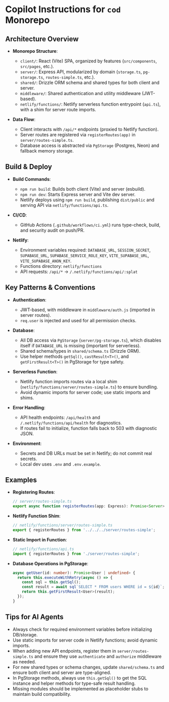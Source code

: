 # Copilot Instructions for `cod` Monorepo

## Architecture Overview

- **Monorepo Structure**:  
  - `client/`: React (Vite) SPA, organized by features (`src/components`, `src/pages`, etc.).
  - `server/`: Express API, modularized by domain (`storage.ts`, `pg-storage.ts`, `routes-simple.ts`, etc.).
  - `shared/`: Drizzle ORM schema and shared types for both client and server.
  - `middleware/`: Shared authentication and utility middleware (JWT-based).
  - `netlify/functions/`: Netlify serverless function entrypoint (`api.ts`), with a shim for server route imports.

- **Data Flow**:  
  - Client interacts with `/api/*` endpoints (proxied to Netlify function).
  - Server routes are registered via `registerRoutes(app)` in `server/routes-simple.ts`.
  - Database access is abstracted via `PgStorage` (Postgres, Neon) and fallback memory storage.

## Build & Deploy

- **Build Commands**:
  - `npm run build`: Builds both client (Vite) and server (esbuild).
  - `npm run dev`: Starts Express server and Vite dev server.
  - Netlify deploys using `npm run build`, publishing `dist/public` and serving API via `netlify/functions/api.ts`.

- **CI/CD**:
  - GitHub Actions (`.github/workflows/ci.yml`) runs type-check, build, and security audit on push/PR.

- **Netlify**:
  - Environment variables required: `DATABASE_URL`, `SESSION_SECRET`, `SUPABASE_URL`, `SUPABASE_SERVICE_ROLE_KEY`, `VITE_SUPABASE_URL`, `VITE_SUPABASE_ANON_KEY`.
  - Functions directory: `netlify/functions`
  - API requests: `/api/*` → `/.netlify/functions/api/:splat`

## Key Patterns & Conventions

- **Authentication**:
  - JWT-based, with middleware in `middleware/auth.js` (imported in server routes).
  - `req.user` is injected and used for all permission checks.

- **Database**:
  - All DB access via `PgStorage` (`server/pg-storage.ts`), which disables itself if `DATABASE_URL` is missing (important for serverless).
  - Shared schema/types in `shared/schema.ts` (Drizzle ORM).
  - Use helper methods `getSql()`, `castResult<T>()`, and `getFirstResult<T>()` in PgStorage for type safety.

- **Serverless Function**:
  - Netlify function imports routes via a local shim (`netlify/functions/server/routes-simple.ts`) to ensure bundling.
  - Avoid dynamic imports for server code; use static imports and shims.

- **Error Handling**:
  - API health endpoints: `/api/health` and `/.netlify/functions/api/health` for diagnostics.
  - If routes fail to initialize, function falls back to 503 with diagnostic JSON.

- **Environment**:
  - Secrets and DB URLs must be set in Netlify; do not commit real secrets.
  - Local dev uses `.env` and `.env.example`.

## Examples

- **Registering Routes**:
  ```ts
  // server/routes-simple.ts
  export async function registerRoutes(app: Express): Promise<Server> { ... }
  ```

- **Netlify Function Shim**:
  ```ts
  // netlify/functions/server/routes-simple.ts
  export { registerRoutes } from '../../../server/routes-simple';
  ```

- **Static Import in Function**:
  ```ts
  // netlify/functions/api.ts
  import { registerRoutes } from './server/routes-simple';
  ```

- **Database Operations in PgStorage**:
  ```ts
  async getUser(id: number): Promise<User | undefined> {
    return this.executeWithRetry(async () => {
      const sql = this.getSql();
      const result = await sql`SELECT * FROM users WHERE id = ${id}`;
      return this.getFirstResult<User>(result);
    });
  }
  ```

## Tips for AI Agents

- Always check for required environment variables before initializing DB/storage.
- Use static imports for server code in Netlify functions; avoid dynamic imports.
- When adding new API endpoints, register them in `server/routes-simple.ts` and ensure they use `authenticate` and `authorize` middleware as needed.
- For new shared types or schema changes, update `shared/schema.ts` and ensure both client and server are type-aligned.
- In PgStorage methods, always use `this.getSql()` to get the SQL instance and helper methods for type-safe result handling.
- Missing modules should be implemented as placeholder stubs to maintain build compatibility.
